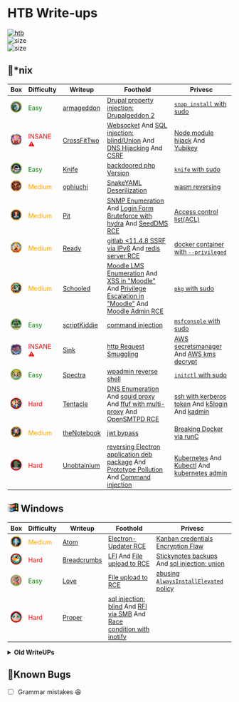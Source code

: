 # HTB Write-ups

<p align="left">
  <a href="https://www.hackthebox.eu/home/users/profile/391067" target="_blank"><img alt="htb" src="https://www.hackthebox.eu/badge/image/391067"></a>
  </br>
  <img align="float:right" alt="size" src="https://img.shields.io/github/repo-size/x00tex/hackTheBox">
  </br>
  <img align="float:right" alt="size" src="https://progress-bar.dev/15/?title=Progressing">
</p>


## :penguin:*nix

|Box|Difficulty|Writeup|Foothold|Privesc|
|---|----------|-------|--------|-------|
|<a href="https://app.hackthebox.eu/machines/Armageddon"><img width="25" hight="25" alt="armageddon" src="assets/armageddon.webp"></a>|<span style="color:green">Easy</span>|[armageddon](Boxes/linux/Retired/armageddon/README.md)|[Drupal property injection: Drupalgeddon 2](Boxes/linux/Retired/armageddon/README.md#drupal-property-injection-drupalgeddon-2)|[`snap install` with sudo](Boxes/linux/Retired/armageddon/README.md#snap-install-with-sudo)|
|<a href="https://app.hackthebox.eu/machines/CrossFitTwo"><img width="25" hight="25" alt="CrossFitTwo" src="assets/crossFitTwo.webp"></a>|<span style="color:red">INSANE :warning:</span>|[CrossFitTwo](Boxes/linux/Retired/crossFitTwo/README.md)|[Websocket](Boxes/linux/Retired/crossFitTwo/README.md#websocket) And [SQL injection: blind/Union](Boxes/linux/Retired/crossFitTwo/README.md#sql-injection) And [DNS Hijacking](Boxes/linux/Retired/crossFitTwo/README.md#dns-hijacking) And [CSRF](Boxes/linux/Retired/crossFitTwo/README.md#csrf)|[Node module hijack](Boxes/linux/Retired/crossFitTwo/README.md#node-module-hijack) And [Yubikey](Boxes/linux/Retired/crossFitTwo/README.md#yubikey)|
|<a href="https://app.hackthebox.eu/machines/Knife"><img width="25" hight="25" alt="knife" src="assets/knife.webp"></a>|<span style="color:green">Easy</span>|[Knife](Boxes/linux/Retired/knife/README.md)|[backdoored php Version](Boxes/linux/Retired/knife/README.md#backdoored-php-version)|[`knife` with sudo](Boxes/linux/Retired/knife/README.md#knife-command-with-sudo)|
|<a href="https://app.hackthebox.eu/machines/Ophiuchi"><img width="25" hight="25" alt="ophiuchi" src="assets/ophiuchi.webp"></a>|<span style="color:orange">Medium</span>|[ophiuchi](Boxes/linux/Retired/ophiuchi/README.md)|[SnakeYAML Deserilization](Boxes/linux/Retired/ophiuchi/README.md#snakeyaml-deserilization)|[wasm reversing](Boxes/linux/Retired/ophiuchi/README.md#wasm-reversing)|
|<a href="https://app.hackthebox.eu/machines/Pit"><img width="25" hight="25" alt="pit" src="assets/pit.webp"></a>|<span style="color:orange">Medium</span>|[Pit](Boxes/linux/Retired/pit/README.md)|[SNMP Enumeration](Boxes/linux/Retired/pit/README.md#snmp-enumeration) And [Login Form Bruteforce with hydra](Boxes/linux/Retired/pit/README.md#login-form-bruteforce-with-hydra) And [SeedDMS RCE](Boxes/linux/Retired/pit/README.md#seeddms-rce)|[Access control list(ACL)](Boxes/linux/Retired/pit/README.md#access-control-listacl)|
|<a href="https://app.hackthebox.eu/machines/Ready"><img width="25" hight="25" alt="ready" src="assets/ready.webp"></a>|<span style="color:orange">Medium</span>|[Ready](Boxes/linux/Retired/ready/README.md)|[gitlab <11.4.8 SSRF via IPv6](Boxes/linux/Retired/ready/README.md#gitlab-1148-ssrf-via-ipv6) And [redis server RCE](Boxes/linux/Retired/ready/README.md#new-line-injection-to-exploit-internal-redis-server)|[docker container with `--privileged`](Boxes/linux/Retired/ready/README.md#docker-container-with-privileged)|
|<a href="https://app.hackthebox.eu/machines/Schooled"><img width="25" hight="25" alt="schooled" src="assets/schooled.webp"></a>|<span style="color:orange">Medium</span>|[Schooled](Boxes/linux/Retired/schooled/README.md)|[Moodle LMS Enumeration](Boxes/linux/Retired/schooled/README.md#moodle-lms-enumeration) And [XSS in "Moodle"](Boxes/linux/Retired/schooled/README.md#xss-in-moodle) And [Privilege Escalation in "Moodle"](Boxes/linux/Retired/schooled/README.md#privilege-escalation-in-moodle) And [Moodle Admin RCE](Boxes/linux/Retired/schooled/README.md#moodle-admin-rce)|[`pkg` with sudo](Boxes/linux/Retired/schooled/README.md#pkg-with-sudo)|
|<a href="https://app.hackthebox.eu/machines/ScriptKiddie"><img width="25" hight="25" alt="scriptKiddie" src="assets/scriptKiddie.webp"></a>|<span style="color:green">Easy</span>|[scriptKiddie](Boxes/linux/Retired/scriptKiddie/README.md)|[command injection](Boxes/linux/Retired/scriptKiddie/README.md#command-injection)|[`msfconsole` with sudo](Boxes/linux/Retired/scriptKiddie/README.md#msfconsole-with-sudo)|
|<a href="https://app.hackthebox.eu/machines/Sink"><img width="25" hight="25" alt="sink" src="assets/sink.webp"></a>|<span style="color:red">INSANE :warning:</span>|[Sink](Boxes/linux/Retired/sink/README.md)|[http Request Smuggling](Boxes/linux/Retired/sink/README.md#http-request-smuggling)|[AWS secretsmanager](Boxes/linux/Retired/sink/README.md#aws-secretsmanager) And [AWS kms decrypt](Boxes/linux/Retired/sink/README.md#aws-kms-decrypt)|
|<a href="https://app.hackthebox.eu/machines/Spectra"><img width="25" hight="25" alt="spectra" src="assets/spectra.webp"></a>|<span style="color:green">Easy</span>|[Spectra](Boxes/linux/Retired/spectra/README.md)|[wpadmin reverse shell](Boxes/linux/Retired/spectra/README.md#wpadmin-reverse-shell)|[`initctl` with sudo](Boxes/linux/Retired/spectra/README.md#initctl-with-sudo)|
|<a href="https://app.hackthebox.eu/machines/Tentacle"><img width="25" hight="25" alt="tentacle" src="assets/tentacle.webp"></a>|<span style="color:red">Hard</span>|[Tentacle](Boxes/linux/Retired/tentacle/README.md)|[DNS Enumeration](Boxes/linux/Retired/tentacle/README.md#dns-enumeration) And [squid proxy](Boxes/linux/Retired/tentacle/README.md#squid-proxy) And [ffuf with multi-proxy](Boxes/linux/Retired/tentacle/README.md#ffuf-with-multi-proxy) And [OpenSMTPD RCE](Boxes/linux/Retired/tentacle/README.md#opensmtpd-rce)|[ssh with kerberos token](Boxes/linux/Retired/tentacle/README.md#ssh-with-kerberos-token) And [k5login](Boxes/linux/Retired/tentacle/README.md#k5login) And [kadmin](Boxes/linux/Retired/tentacle/README.md#kadmin)|
|<a href="https://app.hackthebox.eu/machines/TheNotebook"><img width="25" hight="25" alt="theNotebook" src="assets/theNotebook.webp"></a>|<span style="color:orange">Medium</span>|[theNotebook](Boxes/linux/Retired/theNotebook/README.md)|[jwt bypass](Boxes/linux/Retired/theNotebook/README.md#jwt-bypass)|[Breaking Docker via runC](Boxes/linux/Retired/theNotebook/README.md#breaking-docker-via-runc)|
|<a href="https://app.hackthebox.eu/machines/Unobtainium"><img width="25" hight="25" alt="unobtainium" src="assets/unobtainium.webp"></a>|<span style="color:red">Hard</span>|[Unobtainium](Boxes/linux/Retired/unobtainium/README.md)|[reversing Electron application deb package](Boxes/linux/Retired/unobtainium/README.md#reversing-electron-application-deb-package) And [Prototype Pollution](Boxes/linux/Retired/unobtainium/README.md#prototype-pollution) And [Command injection](Boxes/linux/Retired/unobtainium/README.md#command-injection)|[Kubernetes](Boxes/linux/Retired/unobtainium/README.md#kubernetes) And [Kubectl](Boxes/linux/Retired/unobtainium/README.md#kubectl) And [kubernetes admin](Boxes/linux/Retired/unobtainium/README.md#kubernetes-with-admin-token)|


## <img width="25" hight="25" src="assets/win.png"> Windows

|Box|Difficulty|Writeup|Foothold|Privesc|
|---|----------|-------|--------|-------|
|<a href="https://app.hackthebox.eu/machines/Atom"><img width="25" hight="25" alt="atom" src="assets/atom.webp"></a>|<span style="color:orange">Medium</span>|[Atom](Boxes/windows/Retired/atom/README.md)|[Electron-Updater RCE](Boxes/windows/Retired/atom/README.md#electron-updater-rce)|[Kanban credentials Encryption Flaw](Boxes/windows/Retired/atom/README.md#kanban-credentials-encryption-flaw)|
|<a href="https://app.hackthebox.eu/machines/Breadcrumbs"><img width="25" hight="25" alt="breadcrumbs" src="assets/breadcrumbs.webp"></a>|<span style="color:red">Hard</span>|[Breadcrumbs](Boxes/windows/Retired/breadcrumbs/README.md)|[LFI](Boxes/windows/Retired/breadcrumbs/README.md#lfi) And [File upload to RCE](Boxes/windows/Retired/breadcrumbs/README.md#file-upload-to-rce)|[Stickynotes backups](Boxes/windows/Retired/breadcrumbs/README.md#stickynotes-backups) And [sql injection: union](Boxes/windows/Retired/breadcrumbs/README.md#sql-injection)|
|<a href="https://app.hackthebox.eu/machines/Love"><img width="25" hight="25" alt="love" src="assets/love.webp"></a>|<span style="color:green">Easy</span>|[Love](Boxes/windows/Retired/love/README.md)|[File upload to RCE](Boxes/windows/Retired/love/README.md#file-upload-to-rce)|[abusing `AlwaysInstallElevated` policy](Boxes/windows/Retired/love/README.md#abusing-alwaysinstallelevated-policy)|
|<a href="https://app.hackthebox.eu/machines/Proper"><img width="25" hight="25" alt="proper" src="assets/proper.webp"></a>|<span style="color:red">Hard</span>|[Proper](Boxes/windows/Retired/proper/README.md)|[sql injection: blind](Boxes/windows/Retired/proper/README.md#sql-injection) And [RFI via SMB](Boxes/windows/Retired/proper/README.md#smb-connect-via-remote-file-inclusion) And [Race condition with inotify](Boxes/windows/Retired/proper/README.md#race-condition-with-inotify)|[](Boxes/windows/Retired/proper/README.md)|



<details>
<summary><strong>Old WriteUPs</strong></summary>
</br>
 <img alt="My Progress" src="https://progress-bar.dev/3/?title=Progressed">
</br>
<table>
<thead>
<tr>
<th align="left">Box</th>
<th align="center">Difficulty</th>
<th align="right">Writeup</th>
</tr>
</thead>
<tbody>
<tr>
<td align="left"><a href="https://app.hackthebox.eu/machines/Academy"><img width="25" hight="25" alt="academy" src="assets/academy.webp"></a></td>
<td align="center"><span style="color:green">Easy</span></td>
<td align="right"><a href="Boxes/linux/Retired/academy/README.md">Academy</a></td>
</tr>
<tr>
<td align="left"><a href="https://app.hackthebox.eu/machines/Admirer"><img width="25" hight="25" alt="admirer" src="assets/admirer.webp"></a></td>
<td align="center"><span style="color:green">Easy</span></td>
<td align="right"><a href="Boxes/linux/Retired/admirer/README.md">Admirer</a></td>
</tr>
<tr>
<td align="left"><a href="https://app.hackthebox.eu/machines/Blunder"><img width="25" hight="25" alt="blunder" src="assets/blunder.webp"></a></td>
<td align="center"><span style="color:green">Easy</span></td>
<td align="right"><a href="Boxes/linux/Retired/blunder/README.md">Blunder</a></td>
</tr>
<tr>
<td align="left"><a href="https://app.hackthebox.eu/machines/Bucket"><img width="25" hight="25" alt="bucket" src="assets/bucket.webp"></a></td>
<td align="center"><span style="color:orange">Medium</span></td>
<td align="right"><a href="Boxes/linux/Retired/bucket/README.md">Bucket </a></td>
</tr>
<tr>
<td align="left"><a href="https://app.hackthebox.eu/machines/Cache"><img width="25" hight="25" alt="cache" src="assets/cache.webp"></a></td>
<td align="center"><span style="color:orange">Medium</span></td>
<td align="right"><a href="Boxes/linux/Retired/cache/README.md">Cache</a></td>
</tr>
<tr>
<td align="left"><a href="https://app.hackthebox.eu/machines/Compromised"><img width="25" hight="25" alt="compromised" src="assets/compromised.webp"></a></td>
<td align="center"><span style="color:red">Hard</span></td>
<td align="right"><a href="Boxes/linux/Retired/compromised/README.md">Compromised </a></td>
</tr>
<tr>
<td align="left"><a href="https://app.hackthebox.eu/machines/Delivery"><img width="25" hight="25" alt="delivery" src="assets/delivery.webp"></a></td>
<td align="center"><span style="color:green">Easy</span></td>
<td align="right"><a href="Boxes/linux/Retired/delivery/README.md">Delivery</a></td>
</tr>
<tr>
<td align="left"><a href="https://app.hackthebox.eu/machines/Doctor"><img width="25" hight="25" alt="doctor" src="assets/doctor.webp"></a></td>
<td align="center"><span style="color:green">Easy</span></td>
<td align="right"><a href="Boxes/linux/Retired/doctor/README.md">Doctor</a></td>
</tr>
<tr>
<td align="left"><a href="https://app.hackthebox.eu/machines/Feline"><img width="25" hight="25" alt="feline" src="assets/feline.webp"></a></td>
<td align="center"><span style="color:red">Hard</span></td>
<td align="right"><a href="Boxes/linux/Retired/feline/README.md">Feline</a></td>
</tr>
<tr>
<td align="left"><a href="https://app.hackthebox.eu/machines/Jewel"><img width="25" hight="25" alt="jewel" src="assets/jewel.webp"></a></td>
<td align="center"><span style="color:orange">Medium</span></td>
<td align="right"><a href="Boxes/linux/Retired/jewel/README.md">Jewel</a></td>
</tr>
<tr>
<td align="left"><a href="https://app.hackthebox.eu/machines/Laboratory"><img width="25" hight="25" alt="laboratory" src="assets/laboratory.webp"></a></td>
<td align="center"><span style="color:green">Easy</span></td>
<td align="right"><a href="Boxes/linux/Retired/laboratory/README.md">Laboratory</a></td>
</tr>
<tr>
<td align="left"><a href="https://app.hackthebox.eu/machines/Luanne"><img width="25" hight="25" alt="luanne" src="assets/luanne.webp"></a></td>
<td align="center"><span style="color:green">Easy</span></td>
<td align="right"><a href="Boxes/linux/Retired/luanne/README.md">Luanne</a></td>
</tr>
<tr>
<td align="left"><a href="https://app.hackthebox.eu/machines/OpenKeyS"><img width="25" hight="25" alt="openkeyS" src="assets/openkeys.webp"></a></td>
<td align="center"><span style="color:orange">Medium</span></td>
<td align="right"><a href="Boxes/linux/Retired/openkeyS/README.md">OpenKeyS</a></td>
</tr>
<tr>
<td align="left"><a href="https://app.hackthebox.eu/machines/Passage"><img width="25" hight="25" alt="" src="assets/passage.webp"></a></td>
<td align="center"><span style="color:orange">Medium</span></td>
<td align="right"><a href="Boxes/linux/Retired/passage/README.md">passage</a></td>
</tr>
<tr>
<td align="left"><a href="https://app.hackthebox.eu/machines/Tabby"><img width="25" hight="25" alt="tabby" src="assets/tabby.webp"></a></td>
<td align="center"><span style="color:green">Easy</span></td>
<td align="right"><a href="Boxes/linux/Retired/tabby/README.md">Tabby</a></td>
</tr>
<tr>
<td align="left"><a href="https://app.hackthebox.eu/machines/Tenet"><img width="25" hight="25" alt="tenet" src="assets/tenet.webp"></a></td>
<td align="center"><span style="color:orange">Medium</span></td>
<td align="right"><a href="Boxes/linux/Retired/tenet/README.md">Tenet</a></td>
</tr>
<tr>
<td align="left"><a href="https://app.hackthebox.eu/machines/Time"><img width="25" hight="25" alt="time" src="assets/time.webp"></a></td>
<td align="center"><span style="color:orange">Medium</span></td>
<td align="right"><a href="Boxes/linux/Retired/time/README.md">Time</a></td>
</tr>
<tr>
<td align="left"><a href="https://app.hackthebox.eu/machines/Unbalanced"><img width="25" hight="25" alt="unbalanced" src="assets/unbalanced.webp"></a></td>
<td align="center"><span style="color:red">Hard</span></td>
<td align="right"><a href="Boxes/linux/Retired/unbalanced/README.md">Unbalanced</a></td>
</tr>
</tbody>
</table>
</details>


## :bug:Known Bugs

- [ ] Grammar mistakes :laughing: